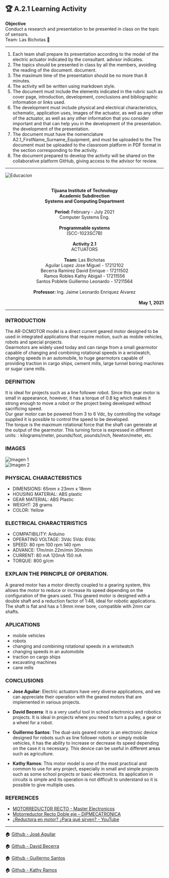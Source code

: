 ## :trophy:  A.2.1 Learning Activity 
**Objective**   
Conduct a research and presentation to be presented in class on the topic of sensors.   
Team: Las Bichotas :nail_care:

---

1. Each team shall prepare its presentation according to the model of the electric actuator indicated by the consultant. advisor indicates.
2. The topics should be presented in class by all the members, avoiding the reading of the document. document.
3. The maximum time of the presentation should be no more than 8 minutes.
4. The activity will be written using markdown style.
5. The document must include the elements indicated in the rubric such as cover page, introduction, development, conclusions and bibliographic information or links used.
6. The development must include physical and electrical characteristics, schematic, application uses, images of the actuator, as well as any other of the actuator, as well as any other information that you consider important and that can help you in the development of the presentation. the development of the presentation.
7. The document must have the nomenclature A2.1_FirstName_Surname_Equipment, and must be uploaded to the The document must be uploaded to the classroom platform in PDF format in the section corresponding to the activity.
8. The document prepared to develop the activity will be shared on the collaborative platform GitHub, giving access to the advisor for review.

---

![Educacion](https://scontent.fqro3-1.fna.fbcdn.net/v/t1.15752-9/84133013_217129499327236_9212225754908065792_n.png?_nc_cat=111&ccb=1-3&_nc_sid=ae9488&_nc_ohc=50jYnrSoIEIAX_TM62N&_nc_ht=scontent.fqro3-1.fna&oh=e7601cf147d221d1b8379670b04a9a3b&oe=60B99C5A)

<div align='center'>
    <b>
        <br>
        Tijuana Institute of Technology <br>
        Academic Subdirection <br>
        Systems and Computing Department <br>
    </b>
    <br>
    <b>Period: </b> February - July 2021 <br>
    Computer Systems Eng.<br>
    <br>
    <b>Programmable systems</b> <br>
    (SCC-1023SC7B) <br>
    <br>
    <b> Activity 2.1 </b> <br>
    ACTUATORS <br>
    <br>
    <b>Team: </b> Las Bichotas <br>
    Aguilar Lopez Jose Miguel - 17212102 <br>
    Becerra Ramirez David Enrique - 17211502 <br>
    Ramos Robles Kathy Abigail - 17211556 <br>
    Santos Poblete Guillermo Leonardo - 17211564 <br>
    <br>
    <b>Professor: </b> Ing. Jaime Leonardo Enriquez Alvarez
</div>
<div align=right>
<br>
<b>May 1, 2021</b>
</div>

---

### INTRODUCTION
The AR-DCMOTOR model is a direct current geared motor designed to be used in integrated applications that require motion, such as mobile vehicles, robots and special projects.  
Gearmotors are widely used today and can range from a small gearmotor capable of changing and combining rotational speeds in a wristwatch, changing speeds in an automobile, to huge gearmotors capable of providing traction in cargo ships, cement mills, large tunnel boring machines or sugar cane mills. 

### DEFINITION
It is ideal for projects such as a line follower robot. Since this gear motor is small in appearance, however, it has a torque of 0.8 kg which makes it strong enough to move a robot or the project being developed without sacrificing speed.     
Our gear motor can be powered from 3 to 6 Vdc, by controlling the voltage supplied it is possible to control the speed to be developed.     
The torque is the maximum rotational force that the shaft can generate at the output of the gearmotor. This turning force is expressed in different units: : kilograms/meter, pounds/foot, pounds/inch, Newton/meter, etc. 

### IMAGES

![Imagen 1](https://scontent.fqro3-1.fna.fbcdn.net/v/t1.15752-9/182438731_299160325112857_1300853001252527337_n.png?_nc_cat=111&ccb=1-3&_nc_sid=ae9488&_nc_ohc=fZ7ZR9J6pjMAX-JM2bW&_nc_oc=AQlbYWxutky4XfEnt4XeaiFQxNmXXHoP5iAscL4l8WnxViOBSLvDeemanoxCDxbIs-k&_nc_ht=scontent.fqro3-1.fna&oh=c73397cbd82f9e987b099f88e42f5eb6&oe=60B71A42)   
![Imagen 2](https://scontent.fqro3-1.fna.fbcdn.net/v/t1.15752-9/182337826_3009685659272939_3616421023941531064_n.png?_nc_cat=100&ccb=1-3&_nc_sid=ae9488&_nc_ohc=WlTudXFWtDQAX-BE1RG&_nc_ht=scontent.fqro3-1.fna&oh=61acd7086d08bc1c67f33621d100a10c&oe=60B70038)

### PHYSICAL CHARACTERISTICS
- DIMENSIONS: 65mm x 23mm x 18mm   
- HOUSING MATERIAL: ABS plastic   
- GEAR MATERIAL: ABS Plastic   
- WEIGHT: 28 grams     
- COLOR: Yellow   

### ELECTRICAL CHARACTERISTICS
- COMPATIBILITY: Arduino
- OPERATING VOLTAGE: 3Vdc 5Vdc 6Vdc 
- SPEED: 80 rpm 100 rpm 140 rpm 
- ADVANCE: 17m/min 22m/min 30m/min 
- CURRENT: 80 mA 120mA 150 mA 
- TORQUE: 800 g/cm 

### EXPLAIN THE PRINCIPLE OF OPERATION.
A geared motor has a motor directly coupled to a gearing system, this allows the motor to reduce or increase its speed depending on the configuration of the gears used. This geared motor is designed with a double shaft and a reduction factor of 1:48, ideal for robotic applications. The shaft is flat and has a 1.9mm inner bore, compatible with 2mm car shafts.  

### APLICATIONS

- mobile vehicles 
- robots
- changing and combining rotational speeds in a wristwatch
- changing speeds in an automobile
- traction on cargo ships
- excavating machines
- cane mills

### CONCLUSIONS

- **Jose Aguilar**: Electric actuators have very diverse applications, and we can appreciate their operation with the geared motors that are implemented in various projects.

- **David Becerra**: It is a very useful tool in school electronics and robotics projects. It is ideal in projects where you need to turn a pulley, a gear or a wheel for a robot.

- **Guillermo Santos**: The dual-axis geared motor is an electronic device designed for robots such as line follower robots or simply mobile vehicles, it has the ability to increase or decrease its speed depending on the case it is necessary. This device can be useful in different areas such as agriculture.

- **Kathy Ramos**: This motor model is one of the most practical and common to use for any project, especially in small and simple projects such as some school projects or basic electronics. Its application in circuits is simple and its operation is not difficult to understand so it is possible to give multiple uses.

### REFERENCES

- [MOTORREDUCTOR RECTO - Master Electronicos](https://shop.master.com.mx/product/detail?id=7677)   
- [Motorreductor Recto Doble eje – DIPMECATRONICA](https://www.dipmecatronica.com.mx/product/motorreductor-recto-doble-eje/)  
- [¿Reductora en motor? ¿Para qué sirven? - YouTube](https://www.youtube.com/watch?v=sfmyvPfE7Qk)    

---

:house: [Github - José Aguilar](https://github.com/JoseAguilar9812/Sistemas_Programables21)

:house: [Github - David Becerra](https://github.com/davidbecerra17/Sistemas-Programables)

:house: [Github - Guillermo Santos](https://github.com/Guillermosantos29/SistemasProgramables)

:house: [Github - Kathy Ramos](https://github.com/kathy-ramos/sistemas-programables)